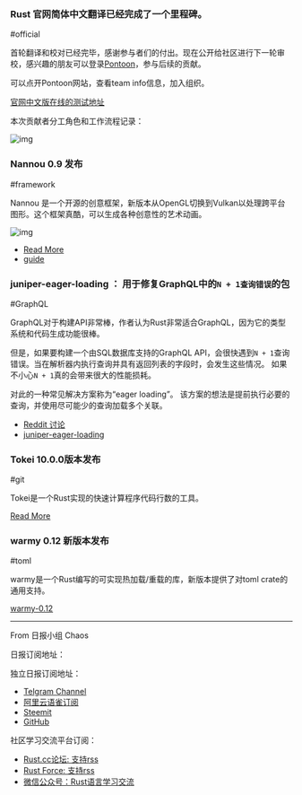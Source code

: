 ### Rust 官网简体中文翻译已经完成了一个里程碑。

#official

首轮翻译和校对已经完毕，感谢参与者们的付出。现在公开给社区进行下一轮审校，感兴趣的朋友可以登录[Pontoon](https://pontoon.rust-lang.org/zh-CN/rust-www/)，参与后续的贡献。

可以点开Pontoon网站，查看team info信息，加入组织。

[官网中文版在线的测试地址](http://www-staging.rust-lang.org/zh-CN/)

本次贡献者分工角色和工作流程记录：

![img](https://user-images.githubusercontent.com/27893/59253190-42625380-8c60-11e9-9e8c-85d5b230f65c.png)

### Nannou 0.9 发布

#framework

Nannou 是一个开源的创意框架，新版本从OpenGL切换到Vulkan以处理跨平台图形。这个框架真酷，可以生成各种创意性的艺术动画。

![img](https://user-images.githubusercontent.com/27893/59254749-607d8300-8c63-11e9-9f42-ae74be64061c.png)

- [Read More](https://nannou.cc/posts/nannou_v0.9)
- [guide](https://guide.nannou.cc/)

### juniper-eager-loading ： 用于修复GraphQL中的`N + 1查询错误`的包

#GraphQL

GraphQL对于构建API非常棒，作者认为Rust非常适合GraphQL，因为它的类型系统和代码生成功能很棒。

但是，如果要构建一个由SQL数据库支持的GraphQL API，会很快遇到`N + 1`查询错误。当在解析器内执行查询并具有返回列表的字段时，会发生这些情况。 如果不小心`N + 1`真的会带来很大的性能损耗。

对此的一种常见解决方案称为“eager loading”。 该方案的想法是提前执行必要的查询，并使用尽可能少的查询加载多个关联。

- [Reddit 讨论](https://www.reddit.com/r/rust/comments/bz1mag/announcing_junipereagerloading_crate_for_fixing/)
- [juniper-eager-loading](https://crates.io/crates/juniper-eager-loading)

### Tokei 10.0.0版本发布

#git

Tokei是一个Rust实现的快速计算程序代码行数的工具。

[Read More](https://github.com/XAMPPRocky/tokei/blob/master/CHANGELOG.md#1000)

### warmy 0.12 新版本发布

#toml

warmy是一个Rust编写的可实现热加载/重载的库，新版本提供了对toml crate的通用支持。

[warmy-0.12](https://crates.io/crates/warmy/0.12.0)

---

From 日报小组 Chaos 

日报订阅地址：

独立日报订阅地址：
- [Telgram Channel](https://t.me/rust_daily_news )
- [阿里云语雀订阅](https://www.yuque.com/chaosbot/rustnews)
- [Steemit](https://steemit.com/@blackanger)
- [GitHub](https://github.com/RustStudy/rust_daily_news)

社区学习交流平台订阅：
- [Rust.cc论坛: 支持rss](https://rust.cc)
- [Rust Force: 支持rss](https://rustforce.net/)
- [微信公众号：Rust语言学习交流](https://rust.cc/article?id=ed7c9379-d681-47cb-9532-0db97d883f62)